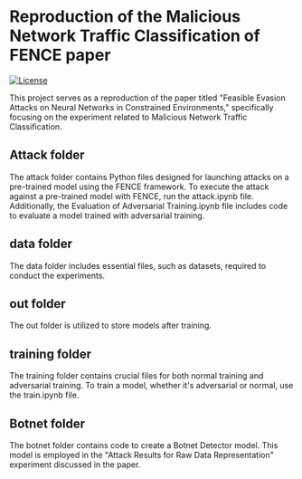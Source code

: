 # Reproduction of the Malicious Network Traffic Classification of FENCE paper

[![License](https://img.shields.io/badge/license-MIT-blue.svg)](LICENSE)


This project serves as a reproduction of the paper titled "Feasible Evasion Attacks on Neural Networks in Constrained Environments," specifically focusing on the experiment related to Malicious Network Traffic Classification.



## Attack folder
The attack folder contains Python files designed for launching attacks on a pre-trained model using the FENCE framework. To execute the attack against a pre-trained model with FENCE, run the attack.ipynb file. Additionally, the Evaluation of Adversarial Training.ipynb file includes code to evaluate a model trained with adversarial training.


## data folder
The data folder includes essential files, such as datasets, required to conduct the experiments.

## out folder
The out folder is utilized to store models after training.

## training folder
The training folder contains crucial files for both normal training and adversarial training. To train a model, whether it's adversarial or normal, use the train.ipynb file.


## Botnet folder
The botnet folder contains code to create a Botnet Detector model. This model is employed in the "Attack Results for Raw Data Representation" experiment discussed in the paper.
